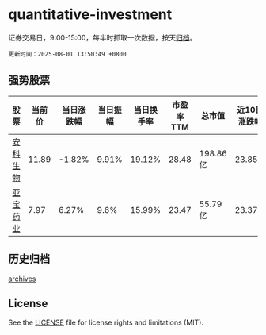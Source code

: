 # quantitative-investment

证券交易日，9:00-15:00，每半时抓取一次数据，按天[归档](archives)。

`更新时间：2025-08-01 13:50:49 +0800`

## 强势股票

|股票|当前价|当日涨跌幅|当日振幅|当日换手率|市盈率TTM|总市值|近10日涨跌幅|
|----|----|----|----|----|----|----|----|
|[安科生物](https://xueqiu.com/S/SZ300009)|11.89|-1.82%|9.91%|19.12%|28.48|198.86亿|23.85%|
|[亚宝药业](https://xueqiu.com/S/SH600351)|7.97|6.27%|9.6%|15.99%|23.47|55.79亿|23.37%|

## 历史归档

[archives](archives)

## License

See the [LICENSE](LICENSE) file for license rights and limitations (MIT).
